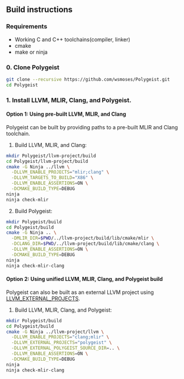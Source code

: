 ## Build instructions

### Requirements 
- Working C and C++ toolchains(compiler, linker)
- cmake
- make or ninja

### 0. Clone Polygeist
```sh
git clone --recursive https://github.com/wsmoses/Polygeist.git
cd Polygeist
```

### 1. Install LLVM, MLIR, Clang, and Polygeist.

#### Option 1: Using pre-built LLVM, MLIR, and Clang

Polygeist can be built by providing paths to a pre-built MLIR and Clang toolchain.

1. Build LLVM, MLIR, and Clang:
```sh
mkdir Polygeist/llvm-project/build
cd Polygeist/llvm-project/build
cmake -G Ninja ../llvm \
  -DLLVM_ENABLE_PROJECTS="mlir;clang" \
  -DLLVM_TARGETS_TO_BUILD="X86" \
  -DLLVM_ENABLE_ASSERTIONS=ON \
  -DCMAKE_BUILD_TYPE=DEBUG
ninja
ninja check-mlir
```

2. Build Polygeist:
```sh
mkdir Polygeist/build
cd Polygeist/build
cmake -G Ninja .. \
  -DMLIR_DIR=$PWD/../llvm-project/build/lib/cmake/mlir \
  -DCLANG_DIR=$PWD/../llvm-project/build/lib/cmake/clang \
  -DLLVM_ENABLE_ASSERTIONS=ON \
  -DCMAKE_BUILD_TYPE=DEBUG
ninja
ninja check-mlir-clang
```

#### Option 2: Using unified LLVM, MLIR, Clang, and Polygeist build

Polygeist can also be built as an external LLVM project using [LLVM_EXTERNAL_PROJECTS](https://llvm.org/docs/CMake.html#llvm-related-variables).

1. Build LLVM, MLIR, Clang, and Polygeist:
```sh
mkdir Polygeist/build
cd Polygeist/build
cmake -G Ninja ../llvm-project/llvm \
  -DLLVM_ENABLE_PROJECTS="clang;mlir" \
  -DLLVM_EXTERNAL_PROJECTS="polygeist" \
  -DLLVM_EXTERNAL_POLYGEIST_SOURCE_DIR=.. \
  -DLLVM_ENABLE_ASSERTIONS=ON \
  -DCMAKE_BUILD_TYPE=DEBUG
ninja
ninja check-mlir-clang
```

